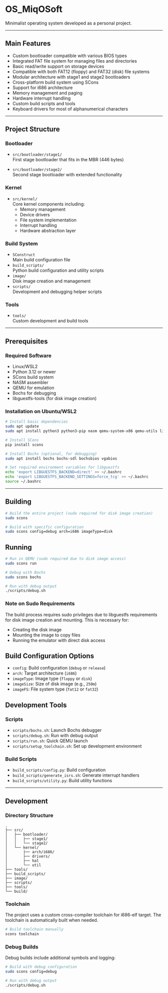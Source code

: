 # OS_MiqOSoft

Minimalist operating system developed as a personal project.

---

## Main Features

- Custom bootloader compatible with various BIOS types
- Integrated FAT file system for managing files and directories
- Basic read/write support on storage devices
- Compatible with both FAT12 (floppy) and FAT32 (disk) file systems
- Modular architecture with stage1 and stage2 bootloaders
- Cross-platform build system using SCons
- Support for i686 architecture
- Memory management and paging
- Hardware interrupt handling
- Custom build scripts and tools
- Keyboard drivers for most of alphanumerical characters

---

## Project Structure

### Bootloader
- `src/bootloader/stage1/`  
  First stage bootloader that fits in the MBR (446 bytes)

- `src/bootloader/stage2/`  
  Second stage bootloader with extended functionality

### Kernel
- `src/kernel/`  
  Core kernel components including:
  - Memory management
  - Device drivers
  - File system implementation
  - Interrupt handling
  - Hardware abstraction layer

### Build System
- `SConstruct`  
  Main build configuration file
- `build_scripts/`  
  Python build configuration and utility scripts
- `image/`  
  Disk image creation and management
- `scripts/`  
  Development and debugging helper scripts

### Tools
- `tools/`  
  Custom development and build tools

---

## Prerequisites

### Required Software
- Linux/WSL2
- Python 3.12 or newer
- SCons build system
- NASM assembler
- QEMU for emulation
- Bochs for debugging
- libguestfs-tools (for disk image creation)

### Installation on Ubuntu/WSL2
```bash
# Install basic dependencies
sudo apt update
sudo apt install python3 python3-pip nasm qemu-system-x86 qemu-utils libguestfs-tools

# Install SCons
pip install scons

# Install Bochs (optional, for debugging)
sudo apt install bochs bochs-sdl bochsbios vgabios

# Set required environment variables for libguestfs
echo 'export LIBGUESTFS_BACKEND=direct' >> ~/.bashrc
echo 'export LIBGUESTFS_BACKEND_SETTINGS=force_tcg' >> ~/.bashrc
source ~/.bashrc
```

---

## Building

```bash
# Build the entire project (sudo required for disk image creation)
sudo scons

# Build with specific configuration
sudo scons config=debug arch=i686 imageType=disk
```

## Running

```bash
# Run in QEMU (sudo required due to disk image access)
sudo scons run

# Debug with Bochs
sudo scons bochs

# Run with debug output
./scripts/debug.sh
```

### Note on Sudo Requirements
The build process requires sudo privileges due to libguestfs requirements for disk image creation and mounting. This is necessary for:
- Creating the disk image
- Mounting the image to copy files
- Running the emulator with direct disk access

## Build Configuration Options

- `config`: Build configuration (`debug` or `release`)
- `arch`: Target architecture (`i686`)
- `imageType`: Image type (`floppy` or `disk`)
- `imageSize`: Size of disk image (e.g., `250m`)
- `imageFS`: File system type (`fat12` or `fat32`)

## Development Tools

### Scripts
- `scripts/bochs.sh`: Launch Bochs debugger
- `scripts/debug.sh`: Run with debug output
- `scripts/run.sh`: Quick QEMU launch
- `scripts/setup_toolchain.sh`: Set up development environment

### Build Scripts
- `build_scripts/config.py`: Build configuration
- `build_scripts/generate_isrs.sh`: Generate interrupt handlers
- `build_scripts/utility.py`: Build utility functions

---

## Development

### Directory Structure
```
.
├── src/
│   ├── bootloader/
│   │   ├── stage1/
│   │   └── stage2/
│   └── kernel/
│       ├── arch/i686/
│       ├── drivers/
│       ├── hal
│       └── util
├── tools/
├── build_scripts/
├── image/
├── scripts/
├── tools/
└── build/
```

### Toolchain
The project uses a custom cross-compiler toolchain for i686-elf target. The toolchain is automatically built when needed.

```bash
# Build toolchain manually
scons toolchain
```

### Debug Builds
Debug builds include additional symbols and logging:

```bash
# Build with debug configuration
sudo scons config=debug

# Run with debug output
./scripts/debug.sh

```
